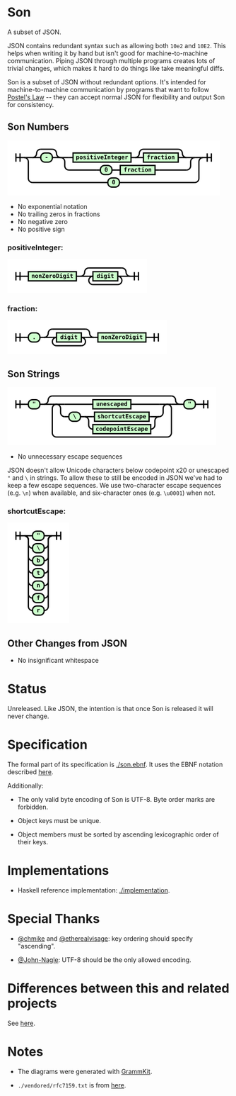 # Son

A subset of JSON.

JSON contains redundant syntax such as allowing both `10e2` and `10E2`. This helps when writing it by hand but isn't good for machine-to-machine communication. Piping JSON through multiple programs creates lots of trivial changes, which makes it hard to do things like take meaningful diffs.

Son is a subset of JSON without redundant options. It's intended for machine-to-machine communication by programs that want to follow [Postel's Law](https://tools.ietf.org/html/rfc761#section-2.10) -- they can accept normal JSON for flexibility and output Son for consistency.

## Son Numbers

![Number](./diagrams/png/number.png)

+ No exponential notation
+ No trailing zeros in fractions
+ No negative zero
+ No positive sign

### positiveInteger:

![Positive Integer](./diagrams/png/positiveInteger.png)

### fraction:

![Fraction](./diagrams/png/fraction.png)

## Son Strings

![String](./diagrams/png/string.png)

+ No unnecessary escape sequences

JSON doesn't allow Unicode characters below codepoint x20 or unescaped `"` and `\` in strings. To allow these to still be encoded in JSON we've had to keep a few escape sequences. We use two-character escape sequences (e.g. `\n`) when available, and six-character ones (e.g. `\u0001`) when not.

### shortcutEscape:

![shortcutEscape](./diagrams/png/shortcutEscape.png)

## Other Changes from JSON

+ No insignificant whitespace

# Status

Unreleased. Like JSON, the intention is that once Son is released it will never change.

# Specification

The formal part of its specification is [./son.ebnf](./son.ebnf). It uses the EBNF notation described [here](https://www.w3.org/TR/2004/REC-xml11-20040204/#sec-notation).

Additionally:

+ The only valid byte encoding of Son is UTF-8. Byte order marks are forbidden.

+ Object keys must be unique.

+ Object members must be sorted by ascending lexicographic order of their keys.

# Implementations

+ Haskell reference implementation: [./implementation](./implementation).

# Special Thanks

+ [@chmike](https://github.com/chmike) and [@etherealvisage](https://github.com/etherealvisage): key ordering should specify "ascending".

+ [@John-Nagle](https://github.com/John-Nagle): UTF-8 should be the only allowed encoding.

# Differences between this and related projects

See [here](https://housejeffries.com/page/7).

# Notes

+ The diagrams were generated with [GrammKit](https://github.com/dundalek/GrammKit).

+ `./vendored/rfc7159.txt` is from [here](https://tools.ietf.org/rfc/rfc7159.txt).
